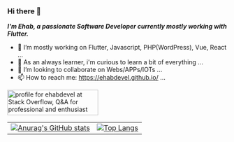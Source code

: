 ### Hi there 👋


***I'm Ehab, a passionate Software Developer currently mostly working with Flutter.***

- 🔭 I’m mostly working on Flutter, Javascript, PHP(WordPress), Vue, React ...
- 🌱 As an always learner, i'm curious to learn a bit of everything ...
- 👯 I’m looking to collaborate on Webs/APPs/IOTs ...
- 📫 How to reach me: https://ehabdevel.github.io/ ...

<a href="https://stackoverflow.com/users/7305270/ehabdevel"><img src="https://stackoverflow.com/users/flair/7305270.png?theme=dark" width="208" height="58" alt="profile for ehabdevel at Stack Overflow, Q&amp;A for professional and enthusiast programmers" title="profile for ehabdevel at Stack Overflow, Q&amp;A for professional and enthusiast programmers"></a>

|   |  |
| --------  | -------- |
| [![Anurag's GitHub stats](https://github-readme-stats.vercel.app/api?username=ehabdevel&show_icons=true)](https://github.com/ehabdevel/github-readme-stats)      | [![Top Langs](https://github-readme-stats.vercel.app/api/top-langs/?username=ehabdevel&layout=compact)](https://github.com/ehabdevel/github-readme-stats) |





